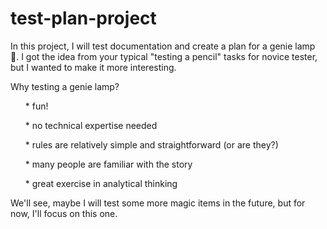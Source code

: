 # test-plan-project

In this project, I will test documentation and create a plan for a genie lamp 🧞. I got the idea from your typical "testing a pencil" tasks for novice tester, but I wanted to make it more interesting.

Why testing a genie lamp?
<ul>* fun!</ul>
<ul>* no technical expertise needed</ul>
<ul>* rules are relatively simple and straightforward (or are they?)</ul>
<ul>* many people are familiar with the story</ul>
<ul>* great exercise in analytical thinking</ul>

We'll see, maybe I will test some more magic items in the future, but for now, I'll focus on this one.

